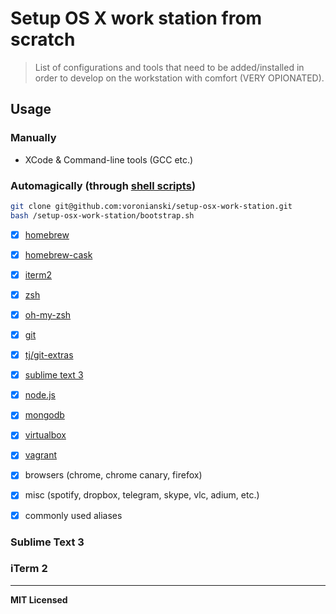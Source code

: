 # Setup OS X work station from scratch

> List of configurations and tools that need to be added/installed in order to develop on the workstation with comfort (VERY OPIONATED).

## Usage

### Manually 

- XCode & Command-line tools (GCC etc.)

### Automagically (through [shell scripts](https://github.com/voronianski/setup-osx-work-station/blob/master/bootstrap.sh))

```bash
git clone git@github.com:voronianski/setup-osx-work-station.git
bash /setup-osx-work-station/bootstrap.sh
```

- [x] [homebrew](http://brew.sh)
- [x] [homebrew-cask](https://caskroom.github.io)
- [x] [iterm2](https://www.iterm2.com)
- [x] [zsh](http://www.zsh.org)
- [x] [oh-my-zsh](https://github.com/robbyrussell/oh-my-zsh)
- [x] [git](https://git-scm.com)
- [x] [tj/git-extras](https://github.com/tj/git-extras)
- [x] [sublime text 3](https://www.sublimetext.com/3)
- [x] [node.js](https://nodejs.org)
- [x] [mongodb](https://www.mongodb.org)
- [x] [virtualbox](https://www.virtualbox.org)
- [x] [vagrant](https://www.vagrantup.com)

- [x] browsers (chrome, chrome canary, firefox)
- [x] misc (spotify, dropbox, telegram, skype, vlc, adium, etc.)
- [x] commonly used aliases

### Sublime Text 3

### iTerm 2

---

**MIT Licensed**
